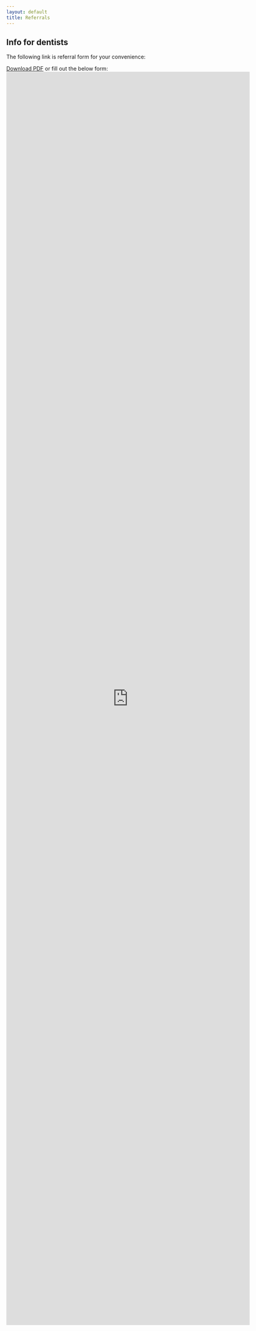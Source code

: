 ```yaml
---
layout: default
title: Referrals
---
```



<h2>Info for dentists</h2>
<p>The following link is referral form for your convenience:
</p>
<a href="/periodontist/referrals/Refer-to-Periodontist-Dr-Roy.pdf">Download PDF</a> or fill out the below form:


<iframe src="https://docs.google.com/forms/d/e/1FAIpQLScKquD6tpY_y4PWwPHIey7DtcWyZu5zJdr6Dofi8n7x_VcVwA/viewform?embedded=true" width="640" height="3295" frameborder="0" marginheight="0" marginwidth="0">Loading…</iframe>

